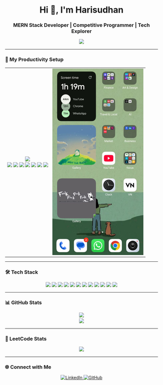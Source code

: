 <h1 align="center">Hi 👋, I'm Harisudhan</h1>
<h3 align="center">MERN Stack Developer | Competitive Programmer | Tech Explorer</h3>

<p align="center">
  <img src="https://readme-typing-svg.herokuapp.com?font=Fira+Code&size=22&pause=1000&color=00FFFF&center=true&vCenter=true&width=435&lines=Full+Stack+Developer;C%2B%2B+%7C+Java+%7C+SQL+%7C+DSA;React+%7C+MongoDB+%7C+Express+%7C+TailwindCSS;Problem+Solver+%7C+Lifelong+Learner" />
</p>

---

### 🧩 My Productivity Setup

<table align="center">
  <tr>
    <td align="center">
      <img src="https://media.giphy.com/media/v1.Y2lkPTc5MGI3NjExdXhuZzZkZ3Zya3hxaGJvZXRodW1oZGN0OGUwc285NjdtOGE0cjE2MCZlcD12MV9naWZzX3NlYXJjaCZjdD1n/CTX0ivSQbI78A/giphy.gif" width="150"/><br>
      <img src="https://media.giphy.com/media/v1.Y2lkPTc5MGI3NjExeHM4ZWE4YXM1aWEwbWpyM2h5eWw0czNlOXg3NGZ1Z3Nna3g3c2lxcyZlcD12MV9naWZzX3NlYXJjaCZjdD1n/VXJWhaO7afRe/giphy.gif" width="250"/>
      <img src="https://media.giphy.com/media/v1.Y2lkPTc5MGI3NjExeHM4ZWE4YXM1aWEwbWpyM2h5eWw0czNlOXg3NGZ1Z3Nna3g3c2lxcyZlcD12MV9naWZzX3NlYXJjaCZjdD1n/VXJWhaO7afRe/giphy.gif" width="220"/>
      <img src="https://media.giphy.com/media/v1.Y2lkPTc5MGI3NjExeHM4ZWE4YXM1aWEwbWpyM2h5eWw0czNlOXg3NGZ1Z3Nna3g3c2lxcyZlcD12MV9naWZzX3NlYXJjaCZjdD1n/VXJWhaO7afRe/giphy.gif" width="190"/>
      <img src="https://media.giphy.com/media/v1.Y2lkPTc5MGI3NjExeHM4ZWE4YXM1aWEwbWpyM2h5eWw0czNlOXg3NGZ1Z3Nna3g3c2lxcyZlcD12MV9naWZzX3NlYXJjaCZjdD1n/VXJWhaO7afRe/giphy.gif" width="160"/>
      <img src="https://media.giphy.com/media/v1.Y2lkPTc5MGI3NjExeHM4ZWE4YXM1aWEwbWpyM2h5eWw0czNlOXg3NGZ1Z3Nna3g3c2lxcyZlcD12MV9naWZzX3NlYXJjaCZjdD1n/VXJWhaO7afRe/giphy.gif" width="130"/>
      <img src="https://media.giphy.com/media/v1.Y2lkPTc5MGI3NjExeHM4ZWE4YXM1aWEwbWpyM2h5eWw0czNlOXg3NGZ1Z3Nna3g3c2lxcyZlcD12MV9naWZzX3NlYXJjaCZjdD1n/VXJWhaO7afRe/giphy.gif" width="100"/>
      <img src="https://media.giphy.com/media/v1.Y2lkPTc5MGI3NjExeHM4ZWE4YXM1aWEwbWpyM2h5eWw0czNlOXg3NGZ1Z3Nna3g3c2lxcyZlcD12MV9naWZzX3NlYXJjaCZjdD1n/VXJWhaO7afRe/giphy.gif" width="70"/>
    </td>
    <td align="center">
      <img src="mobile.jpg" alt="Mobile Setup" width="300"/>
    </td>
  </tr>
</table>



---

### 🛠️ Tech Stack

<p align="center">
  <img src="https://cdn.jsdelivr.net/gh/devicons/devicon/icons/cplusplus/cplusplus-original.svg" width="40" />
  <img src="https://cdn.jsdelivr.net/gh/devicons/devicon/icons/java/java-original.svg" width="40" />
  <img src="https://cdn.jsdelivr.net/gh/devicons/devicon/icons/javascript/javascript-original.svg" width="40" />
  <img src="https://cdn.jsdelivr.net/gh/devicons/devicon/icons/react/react-original.svg" width="40" />
  <img src="https://cdn.jsdelivr.net/gh/devicons/devicon/icons/express/express-original.svg" width="40" />
  <img src="https://cdn.jsdelivr.net/gh/devicons/devicon/icons/mongodb/mongodb-original.svg" width="40" />
  <img src="https://cdn.jsdelivr.net/gh/devicons/devicon/icons/html5/html5-original.svg" width="40" />
  <img src="https://cdn.jsdelivr.net/gh/devicons/devicon/icons/css3/css3-original.svg" width="40" />
  <img src="https://cdn.jsdelivr.net/gh/devicons/devicon/icons/tailwindcss/tailwindcss-plain.svg" width="40" />
  <img src="https://cdn.jsdelivr.net/gh/devicons/devicon/icons/github/github-original.svg" width="40" />
  <img src="https://cdn.jsdelivr.net/gh/devicons/devicon/icons/vscode/vscode-original.svg" width="40" />
  <img src="https://cdn.jsdelivr.net/gh/devicons/devicon/icons/mysql/mysql-original.svg" width="40" />
</p>

---

### 📊 GitHub Stats

<p align="center">
  <img src="https://github-readme-stats.vercel.app/api?username=harisudhan8&show_icons=true&theme=tokyonight" />
  <br />
  <img src="https://github-readme-streak-stats.herokuapp.com?user=harisudhan8&theme=tokyonight" />
</p>

---

### 🧠 LeetCode Stats

<p align="center">
  <img src="https://leetcard.jacoblin.cool/harisudhan_008?theme=dark&font=baloo&extension=activity" />
</p>

---

### 🌐 Connect with Me

<p align="center">
  <a href="https://www.linkedin.com/in/hari-sudhan-234052256/" target="_blank">
    <img alt="LinkedIn" src="https://img.shields.io/badge/LinkedIn-blue?style=flat-square&logo=linkedin" />
  </a>
  <a href="https://github.com/harisudhan8" target="_blank">
    <img alt="GitHub" src="https://img.shields.io/badge/GitHub-black?style=flat-square&logo=github" />
  </a>
</p>

